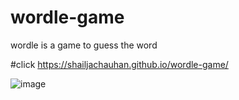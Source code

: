 # wordle-game
wordle is a game to guess the word

#click https://shailjachauhan.github.io/wordle-game/


![image](https://user-images.githubusercontent.com/109363824/180379834-1bc35e3d-e222-43be-bee6-60bfaa45dfd9.png)
